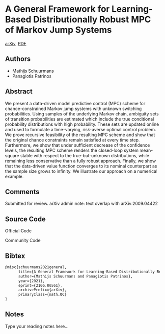 
# A General Framework for Learning-Based Distributionally Robust MPC of Markov Jump Systems

[arXiv](https://arxiv.org/abs/2106.0561), [PDF](https://arxiv.org/pdf/2106.0561.pdf)

## Authors

- Mathijs Schuurmans
- Panagiotis Patrinos

## Abstract

We present a data-driven model predictive control (MPC) scheme for chance-constrained Markov jump systems with unknown switching probabilities. Using samples of the underlying Markov chain, ambiguity sets of transition probabilities are estimated which include the true conditional probability distributions with high probability. These sets are updated online and used to formulate a time-varying, risk-averse optimal control problem. We prove recursive feasibility of the resulting MPC scheme and show that the original chance constraints remain satisfied at every time step. Furthermore, we show that under sufficient decrease of the confidence levels, the resulting MPC scheme renders the closed-loop system mean-square stable with respect to the true-but-unknown distributions, while remaining less conservative than a fully robust approach. Finally, we show that the data-driven value function converges to its nominal counterpart as the sample size grows to infinity. We illustrate our approach on a numerical example.

## Comments

Submitted for review. arXiv admin note: text overlap with arXiv:2009.04422

## Source Code

Official Code



Community Code



## Bibtex

```tex
@misc{schuurmans2021general,
      title={A General Framework for Learning-Based Distributionally Robust MPC of Markov Jump Systems}, 
      author={Mathijs Schuurmans and Panagiotis Patrinos},
      year={2021},
      eprint={2106.00561},
      archivePrefix={arXiv},
      primaryClass={math.OC}
}
```

## Notes

Type your reading notes here...

